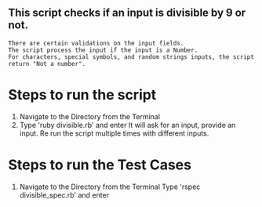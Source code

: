 ## This script checks if an input is divisible by 9 or not.
	There are certain validations on the input fields.
	The script process the input if the input is a Number.
	For characters, special symbols, and random strings inputs, the script return "Not a number".

# Steps to run the script

1. Navigate to the Directory from the Terminal
2. Type 'ruby divisible.rb' and enter
	It will ask for an input, provide an input.
	Re run the script multiple times with different inputs.

# Steps to run the Test Cases

1. Navigate to the Directory from the Terminal
	Type 'rspec divisible_spec.rb' and enter